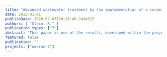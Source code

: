 ```yaml
---
title: "Advanced wastewater treatment by the implementation of a ceramic membrane. Studienarbeit"
date: 2012-01-01
publishDate: 2020-07-03T20:16:40.249432Z
authors: [ "Stein, R." ]
publication_types: ["7"]
abstract: "This paper is one of the results, developed within the project OXERAM II by the Kompetenzzentrum Wasser Berlin. A pilot plant, equipped with a full (microfiltration) Berlin/Ruhleben. During the is operated for advanced wastewater project, different scale monolithic ceramic membrane treatment at WWTP pre-treatments, namely coagulation and the combination of coagulation and ozonation are applied. Multi-filtration trials in dead-end mode and constant flux operation are performed for over 6 months, with varying operational parameters like flux, time of filtration, dosages of coagulant and ozone. Operational behaviour is evaluated through the evolution of trans-membrane pressure via time. Also total and irreversible fouling rates are calculated showing benefits within the combined pre-treatment, regarding membrane fouling and stable operation at high recoveries (98 %). The application of 15 mgO3 · L-1, respectively a specific ozone dosage from 1.0 to 1.4 mgO3 · (mgDOC)-1 leads to a total fouling rate reduction of 75 %. LC-OCD analysis is furthermore used for a more detailed view on changes in DOC, especially biopolymers. Sampling of the pilot plants influent and effluent water is additionally used for the evaluation of treatment efficiency, e.g. disinfection and in particular phosphorous, where emissions are reduced to 20 ± 5 µg P · L-1 in accordance with the European Water Framework Directive (Directive 2000/60/EC)."
featured: false
publication: ""
projects: ["oxeram-2"]
---
```


